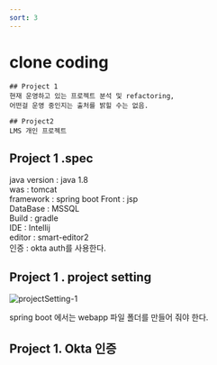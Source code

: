 ```yaml
---
sort: 3
---
```


# clone coding 

```note
## Project 1 
현재 운영하고 있는 프로젝트 분석 및 refactoring, 
어떤걸 운영 중인지는 출처를 밝힐 수는 없음. 

## Project2 
LMS 개인 프로젝트 

```

## Project 1 .spec
java version  :  java 1.8   
was : tomcat   
framework : spring boot
Front : jsp    
DataBase : MSSQL   
Build : gradle   
IDE : Intellij  
editor :  smart-editor2  
인증 : okta auth를 사용한다. 


## Project 1 . project setting 
![projectSetting-1](https://user-images.githubusercontent.com/31178314/200484630-89703262-b77b-49eb-8e6b-18d4fba4144a.png)


spring boot 에서는 webapp 파일 폴더를 만들어 줘야 한다. 

## Project 1.  Okta 인증 

